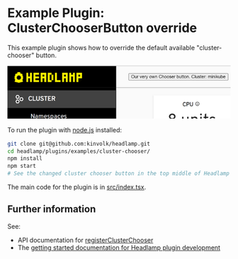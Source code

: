 # Example Plugin: ClusterChooserButton override

This example plugin shows how to override the default available "cluster-chooser" button.

![screenshot of the cluster chooser button](../../../docs/development/plugins/images/cluster-chooser.png)

To run the plugin with [node.js](https://nodejs.org/en/) installed:

```bash
git clone git@github.com:kinvolk/headlamp.git
cd headlamp/plugins/examples/cluster-chooser/
npm install
npm start
# See the changed cluster chooser button in the top middle of Headlamp
```

The main code for the plugin is in [src/index.tsx](src/index.tsx).

## Further information

See:

- API documentation for [registerClusterChooser](https://headlamp.dev/docs/latest/development/api/classes/plugin_registry.registry/#registercluster-chooser)
- The [getting started documentation for Headlamp plugin development](https://headlamp.dev/docs/latest/development/plugins/building/)
